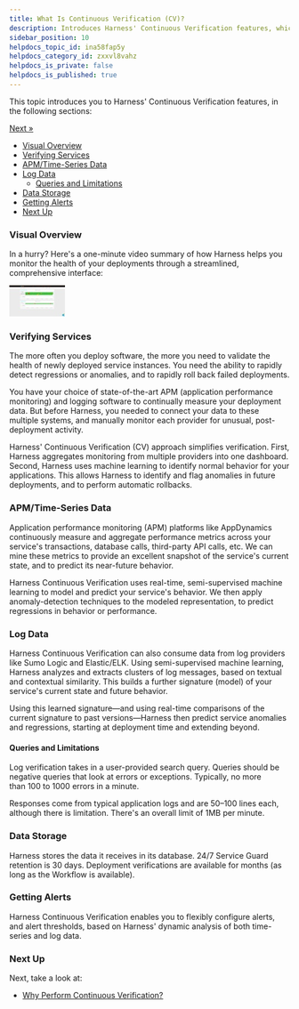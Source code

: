 ```yaml
---
title: What Is Continuous Verification (CV)?
description: Introduces Harness' Continuous Verification features, which integrate your choice of state-of-the-art APM and log monitoring services.
sidebar_position: 10
helpdocs_topic_id: ina58fap5y
helpdocs_category_id: zxxvl8vahz
helpdocs_is_private: false
helpdocs_is_published: true
---
```


This topic introduces you to Harness' Continuous Verification features, in the following sections:

[Next »](why-cv.md)
* [Visual Overview](#visual_overview)
* [Verifying Services](#verifying_services)
* [APM/Time-Series Data](#apm_time_series_data)
* [Log Data](#log_data)
	+ [Queries and Limitations](#queries_and_limitations)
* [Data Storage](#data_storage)
* [Getting Alerts](#getting_alerts)
* [Next Up](#next_up)

### Visual Overview

In a hurry? Here's a one-minute video summary of how Harness helps you monitor the health of your deployments through a streamlined, comprehensive interface:






![](./static/what-is-cv-36.jpeg)


### Verifying Services

The more often you deploy software, the more you need to validate the health of newly deployed service instances. You need the ability to rapidly detect regressions or anomalies, and to rapidly roll back failed deployments.

You have your choice of state-of-the-art APM (application performance monitoring) and logging software to continually measure your deployment data. But before Harness, you needed to connect your data to these multiple systems, and manually monitor each provider for unusual, post-deployment activity.

Harness' Continuous Verification (CV) approach simplifies verification. First, Harness aggregates monitoring from multiple providers into one dashboard. Second, Harness uses machine learning to identify normal behavior for your applications. This allows Harness to identify and flag anomalies in future deployments, and to perform automatic rollbacks.

### APM/Time-Series Data

Application performance monitoring (APM) platforms like AppDynamics continuously measure and aggregate performance metrics across your service's transactions, database calls, third-party API calls, etc. We can mine these metrics to provide an excellent snapshot of the service's current state, and to predict its near-future behavior.

Harness Continuous Verification uses real-time, semi-supervised machine learning to model and predict your service's behavior. We then apply anomaly-detection techniques to the modeled representation, to predict regressions in behavior or performance.

### Log Data

Harness Continuous Verification can also consume data from log providers like Sumo Logic and Elastic/ELK. Using semi-supervised machine learning, Harness analyzes and extracts clusters of log messages, based on textual and contextual similarity. This builds a further signature (model) of your service's current state and future behavior.

Using this learned signature—and using real-time comparisons of the current signature to past versions—Harness then predict service anomalies and regressions, starting at deployment time and extending beyond.

#### Queries and Limitations

Log verification takes in a user-provided search query. Queries should be negative queries that look at errors or exceptions. Typically, no more than 100 to 1000 errors in a minute.

Responses come from typical application logs and are 50–100 lines each, although there is limitation. There's an overall limit of 1MB per minute.

### Data Storage

Harness stores the data it receives in its database. 24/7 Service Guard retention is 30 days. Deployment verifications are available for months (as long as the Workflow is available).

### Getting Alerts

Harness Continuous Verification enables you to flexibly configure alerts, and alert thresholds, based on Harness' dynamic analysis of both time-series and log data.

### Next Up

Next, take a look at:

* [Why Perform Continuous Verification?](why-cv.md)

